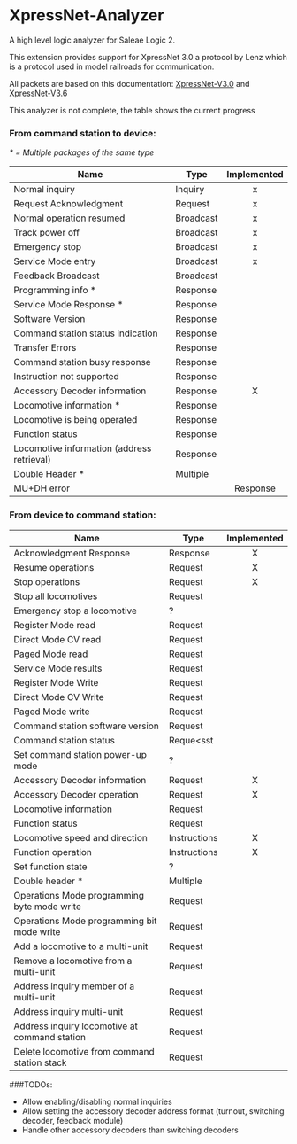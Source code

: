   # XpressNet-Analyzer

A high level logic analyzer for Saleae Logic 2.

This extension provides support for XpressNet 3.0 a protocol by Lenz which is a protocol used in model railroads for communication.

All packets are based on this documentation: [XpressNet-V3.0](https://wiki.rocrail.net/lib/exe/fetch.php?media=xpressnet:xpressnet-v2.pdf) and [XpressNet-V3.6](https://wiki.rocrail.net/lib/exe/fetch.php?media=xpressnet:xpressnet-lan-usb-23151-v1.pdf)

This analyzer is not complete, the table shows the current progress


### From command station to device:
_* = Multiple packages of the same type_

|Name|Type|Implemented|
|----|----|:---------:|
|Normal inquiry|Inquiry|x|
|Request Acknowledgment|Request|x|
|Normal operation resumed|Broadcast|x|
|Track power off|Broadcast|x|
|Emergency stop|Broadcast|x|
|Service Mode entry|Broadcast|x|
|Feedback Broadcast|Broadcast||
|Programming info *|Response||
|Service Mode Response *|Response||
|Software Version|Response||
|Command station status indication|Response||
|Transfer Errors|Response||
|Command station busy response|Response||
|Instruction not supported|Response||
|Accessory Decoder information|Response|X|
|Locomotive information *|Response||
|Locomotive is being operated|Response||
|Function status|Response||
|Locomotive information (address retrieval)|Response||
|Double Header *|Multiple||
|MU+DH error||Response||



### From device to command station:
|Name|Type|Implemented|
|----|----|:---------:|
|Acknowledgment Response|Response|X|
|Resume operations|Request|X|
|Stop operations|Request|X|
|Stop all locomotives|Request||
|Emergency stop a locomotive|?||
|Register Mode read|Request||
|Direct Mode CV read|Request||
|Paged Mode read|Request||
|Service Mode results|Request||
|Register Mode Write|Request||
|Direct Mode CV Write|Request||
|Paged Mode write|Request||
|Command station software version|Request||
|Command station status|Reque<sst||
|Set command station power-up mode|?||
|Accessory Decoder information|Request|X|
|Accessory Decoder operation|Request|X|
|Locomotive information|Request||
|Function status|Request||
|Locomotive speed and direction|Instructions|X|
|Function operation|Instructions|X|
|Set function state|?||
|Double header *|Multiple||
|Operations Mode programming byte mode write|Request||
|Operations Mode programming bit mode write|Request||
|Add a locomotive to a multi-unit|Request||
|Remove a locomotive from a multi-unit|Request||
|Address inquiry member of a multi-unit|Request||
|Address inquiry multi-unit|Request||
|Address inquiry locomotive at command station|Request||
|Delete locomotive from command station stack|Request||

###TODOs:
 - Allow enabling/disabling normal inquiries
 - Allow setting the accessory decoder address format (turnout, switching decoder, feedback module)
 - Handle other accessory decoders than switching decoders


